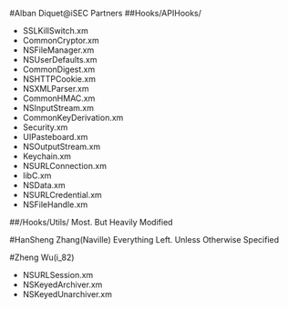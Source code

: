 #Alban Diquet@iSEC Partners
##Hooks/APIHooks/

- SSLKillSwitch.xm
- CommonCryptor.xm
- NSFileManager.xm
- NSUserDefaults.xm
- CommonDigest.xm  
- NSHTTPCookie.xm
- NSXMLParser.xm
- CommonHMAC.xm         
- NSInputStream.xm       
- CommonKeyDerivation.xm     
- Security.xm  
- UIPasteboard.xm   
- NSOutputStream.xm      
- Keychain.xm            
- NSURLConnection.xm     
- libC.xm
- NSData.xm              
- NSURLCredential.xm     
- NSFileHandle.xm 

##/Hooks/Utils/
Most. But Heavily Modified

#HanSheng Zhang(Naville)
Everything Left. Unless Otherwise Specified

#Zheng Wu(i_82)
- NSURLSession.xm
- NSKeyedArchiver.xm 
- NSKeyedUnarchiver.xm 
